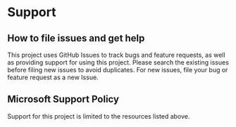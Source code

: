 # Support

## How to file issues and get help  

This project uses GitHub Issues to track bugs and feature requests, as well as providing support for using this project.
Please search the existing issues before filing new issues to avoid duplicates. For new issues, file your bug or 
feature request as a new Issue.

## Microsoft Support Policy  

Support for this project is limited to the resources listed above.